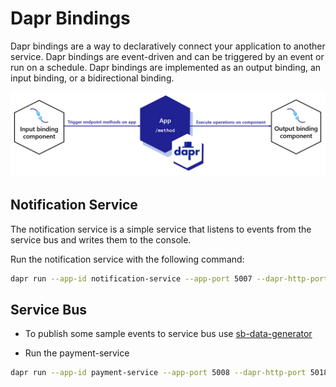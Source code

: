 # Dapr Bindings

Dapr bindings are a way to declaratively connect your application to another service. Dapr bindings are event-driven and can be triggered by an event or run on a schedule. Dapr bindings are implemented as an output binding, an input binding, or a bidirectional binding.

![dapr-bindings](_images/dapr-bindings.png)

## Notification Service

The notification service is a simple service that listens to events from the service bus and writes them to the console.

Run the notification service with the following command:

```bash
dapr run --app-id notification-service --app-port 5007 --dapr-http-port 5017 --resources-path './components' dotnet run
```

## Service Bus

- To publish some sample events to service bus use [sb-data-generator](./sb-data-generator//)

- Run the payment-service

```bash
dapr run --app-id payment-service --app-port 5008 --dapr-http-port 5018 --resources-path './components' dotnet run
```